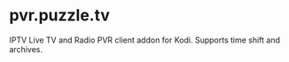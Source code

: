 # pvr.puzzle.tv
IPTV Live TV and Radio PVR client addon for Kodi. Supports time shift and archives.
